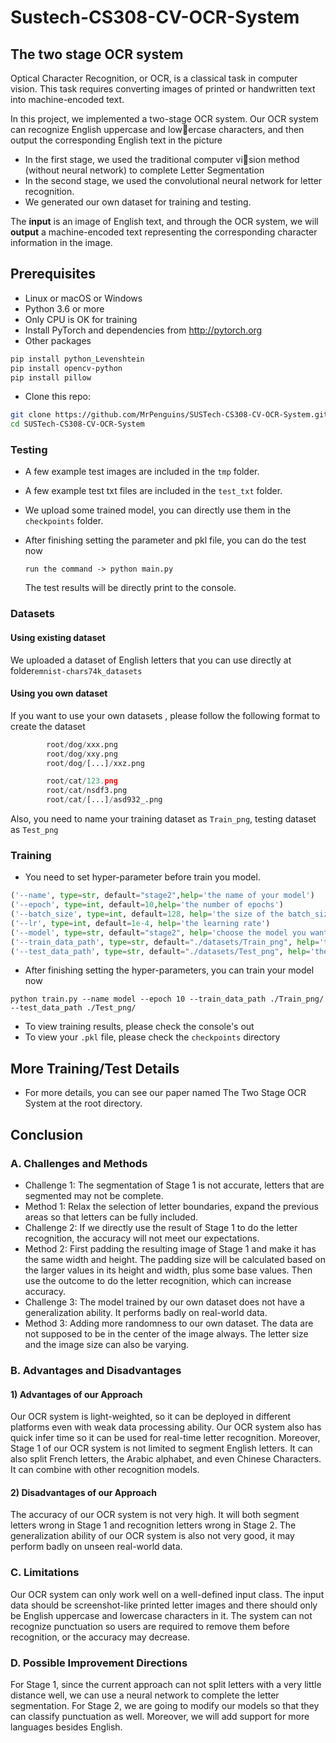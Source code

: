 # Sustech-CS308-CV-OCR-System

## The two stage OCR system

Optical Character Recognition, or OCR, is a classical task in computer vision. This task requires converting images of printed or handwritten text into machine-encoded text.

In this project, we implemented a two-stage OCR system. Our OCR system can recognize English uppercase and lowercase characters, and then output the corresponding English text in the picture

- In the first stage, we used the traditional computer vision method (without neural network) to complete Letter Segmentation
- In the second stage, we used the convolutional neural network for letter recognition.
- We generated our own dataset for training and testing.

The **input** is an image of English text, and through the OCR system, we will **output** a machine-encoded text representing the corresponding character information in the image.


## Prerequisites
- Linux or macOS or Windows
- Python 3.6 or more
- Only CPU is OK for training
- Install PyTorch and dependencies from http://pytorch.org
- Other packages
```bash
pip install python_Levenshtein
pip install opencv-python
pip install pillow
```
- Clone this repo:
```bash
git clone https://github.com/MrPenguins/SUSTech-CS308-CV-OCR-System.git
cd SUSTech-CS308-CV-OCR-System
```


### Testing
- A few example test images are included in the `tmp` folder.

- A few example test txt files are included in the `test_txt` folder.

- We upload some trained model, you can directly use them in the `checkpoints` folder.

- After finishing setting the parameter and pkl file, you can do the test now

  `run the command -> python main.py `

  The test results will be directly print to the console.

### Datasets

#### Using existing dataset

We uploaded a dataset of English letters that you can use directly at folder`emnist-chars74k_datasets`

#### Using  you own dataset

If you want to use your own datasets , please follow the following format to create the dataset

```python
        root/dog/xxx.png
        root/dog/xxy.png
        root/dog/[...]/xxz.png

        root/cat/123.png
        root/cat/nsdf3.png
        root/cat/[...]/asd932_.png
```

Also, you need to name your training dataset as `Train_png`,  testing dataset as `Test_png`


### Training
- You need to set hyper-parameter before train you model.
```python
('--name', type=str, default="stage2",help='the name of your model')
('--epoch', type=int, default=10,help='the number of epochs')
('--batch_size', type=int, default=128, help='the size of the batch_size')
('--lr', type=int, default=1e-4, help='the learning rate')
('--model', type=str, default="stage2", help='choose the model you want to use')
('--train_data_path', type=str, default="./datasets/Train_png", help='the train data path')
('--test_data_path', type=str, default="./datasets/Test_png", help='the test data path')
```
- After finishing setting the hyper-parameters,  you can train your model now

`python train.py --name model --epoch 10 --train_data_path ./Train_png/ --test_data_path ./Test_png/`

- To view training results, please check the console's out
- To view your `.pkl` file, please check the `checkpoints` directory

## More Training/Test Details
- For more details, you can see our paper named The Two Stage OCR System at the root directory.

## Conclusion

###  A. Challenges and Methods

- Challenge 1: The segmentation of Stage 1 is not accurate, letters that are segmented may not be complete.
- Method 1: Relax the selection of letter boundaries, expand the previous areas so that letters can be fully included.
- Challenge 2: If we directly use the result of Stage 1 to do the letter recognition, the accuracy will not meet our expectations.
- Method 2: First padding the resulting image of Stage 1 and make it has the same width and height. The padding size will be calculated based on the larger values in its height and width, plus some base values. Then use the outcome to do the letter recognition, which can increase accuracy.
- Challenge 3: The model trained by our own dataset does not have a generalization ability. It performs badly on real-world data.
- Method 3: Adding more randomness to our own dataset. The data are not supposed to be in the center of the image always. The letter size and the image size can also be varying.

### B. Advantages and Disadvantages

#### 1)  Advantages of our Approach

Our OCR system is light-weighted, so it can be deployed in different platforms even with weak data processing ability. Our OCR system also has quick infer time so it can be used for real-time letter recognition. Moreover, Stage 1 of our OCR system is not limited to segment English letters. It can also split French letters, the Arabic alphabet, and even Chinese Characters. It can combine with other recognition models.

#### 2) Disadvantages of our Approach

The accuracy of our OCR system is not very high. It will both segment letters wrong in Stage 1 and recognition letters wrong in Stage 2. The generalization ability of our OCR system is also not very good, it may perform badly on unseen real-world data.

### C. Limitations

Our OCR system can only work well on a well-defined input class. The input data should be screenshot-like printed letter images and there should only be English uppercase and lowercase characters in it. The system can not recognize punctuation so users are required to remove them before recognition, or the accuracy may decrease.

### D. Possible Improvement Directions

For Stage 1, since the current approach can not split letters with a very little distance well, we can use a neural network to complete the letter segmentation. For Stage 2, we are going to modify our models so that they can classify punctuation as well. Moreover, we will add support for more languages besides English.



